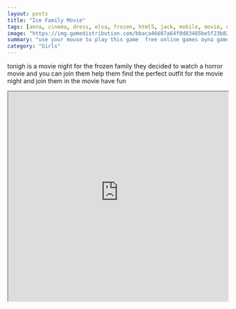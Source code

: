 ```yaml
---
layout: posts
title: "Ice Family Movie"
tags: [anna, cinema, dress, elsa, frozen, html5, jack, mobile, movie, night, princess, frost, free, online, games, oyna, game, free, games, play, play, games]
image: "https://img.gamedistribution.com/bbaca46607a64f0d83485be5f23b8211.jpg"
summary: "use your mouse to play this game  free online games oyna game free games play play games"
category: "Girls"
---
```


tonigh is a movie night for the frozen family they decided to watch a horror movie and you can join them help them find the perfect outfit for the movie night and join them in the movie have fun

<iframe width="100%" height="480px;" src="https://html5.gamedistribution.com/bbaca46607a64f0d83485be5f23b8211/"></iframe>